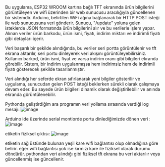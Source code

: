 Bu uygulama, ESP32 WROOM kartına bağlı TFT ekranında ürün bilgilerini görüntüleyen ve wifi üzerinden bir web sunucusu aracılığıyla güncellenen bir sistemdir. Arduino, belirtilen WiFi ağına bağlanarak bir HTTP POST isteği ile web sunucusuna veri gönderir. Sunucu, "/update" yoluna gelen isteklerde JSON formatında ürün bilgilerini alır ve bu verilerle işlem yapar. Alınan veriler ürün barkodu, ürün ismi, fiyatı, indirim miktarı ve indirimli fiyatı gibi detayları içerir.

Veri başarılı bir şekilde alındığında, bu veriler seri portta görüntülenir ve tft ekrana aktarılır, seri portu dinleyerek veri akışını görüntüleyebilirsiniz. Kullanıcı barkod, ürün ismi, fiyat ve varsa indirim oranı gibi bilgileri ekranda görebilir. Sistem, bir indirim uygulanmışsa hem indirimsiz hem de indirimli fiyatı gösterecek şekilde tasarlanmıştır.

Veri alındığı her seferde ekran sıfırlanarak yeni bilgiler gösterilir ve uygulama, sunucudan gelen POST isteği beklerken sürekli olarak çalışmaya devam eder. Bu sayede ürün bilgileri dinamik olarak değiştirilebilir ve anında ekranda görüntülenebilir.

Pythonda geliştirdiğim ara programın veri yollama sırasında verdiği log mesajı:
![image](https://github.com/user-attachments/assets/a22c795b-78e8-4b7c-b1e4-bf68b5932d7a)

Arduino ide üzerinde serial montiorde portu dinlediğimizde dönen veri :
![image](https://github.com/user-attachments/assets/259487cc-a3dc-490a-a705-97dd4cbad37c)

etiketin fiziksel çıktısı:
![image](https://github.com/user-attachments/assets/595359f0-ddf1-4a5b-b4f9-fcd24c9d099b)

etiketin sağ üstünde bulunan yeşil kare wifi bağlantısı olup olmadığına göre belirir. eğer wifi bağlantısı yok ise kırmızı kare ile fiziksel olarak durumu döndürür. pythondan veri alındığı gibi fiziksel tft ekrana bu veri aktarılır veya güncellenmiş ise güncellenir.


